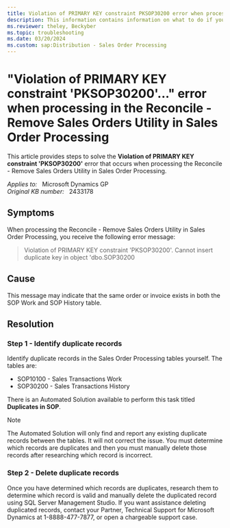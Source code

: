 ```yaml
---
title: Violation of PRIMARY KEY constraint PKSOP30200 error when processing in Reconcile - Remove Sales Orders Utility
description: This information contains information on what to do if you have duplicate SOP documents numbers in your Sales Order Processing work and history tables or if you are getting errors that contain the words Duplicate key when performing sales order functions.
ms.reviewer: theley, Beckyber
ms.topic: troubleshooting
ms.date: 03/20/2024
ms.custom: sap:Distribution - Sales Order Processing
---
```

# "Violation of PRIMARY KEY constraint 'PKSOP30200'..." error when processing in the Reconcile - Remove Sales Orders Utility in Sales Order Processing

This article provides steps to solve the **Violation of PRIMARY KEY constraint 'PKSOP30200'** error that occurs when processing the Reconcile - Remove Sales Orders Utility in Sales Order Processing.

_Applies to:_ &nbsp; Microsoft Dynamics GP  
_Original KB number:_ &nbsp; 2433178

## Symptoms

When processing the Reconcile - Remove Sales Orders Utility in Sales Order Processing, you receive the following error message:

> Violation of PRIMARY KEY constraint 'PKSOP30200'. Cannot insert duplicate key in object 'dbo.SOP30200

## Cause

This message may indicate that the same order or invoice exists in both the SOP Work and SOP History table.

## Resolution

### Step 1 - Identify duplicate records

Identify duplicate records in the Sales Order Processing tables yourself. The tables are:

- SOP10100 - Sales Transactions Work
- SOP30200 - Sales Transactions History

There is an Automated Solution available to perform this task titled **Duplicates in SOP**.

> [!NOTE]
> The Automated Solution will only find and report any existing duplicate records between the tables. It will not correct the issue. You must determine which records are duplicates and then you must manually delete those records after researching which record is incorrect.

### Step 2 - Delete duplicate records

Once you have determined which records are duplicates, research them to determine which record is valid and manually delete the duplicated record using SQL Server Management Studio. If you want assistance deleting duplicated records, contact your Partner, Technical Support for Microsoft Dynamics at 1-8888-477-7877, or open a chargeable support case.
